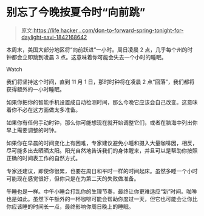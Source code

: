 # 别忘了今晚按夏令时“向前跳”

> 原文:[https://life hacker . com/don-to-forward-spring-tonight-for-daylight-savi-1842168642](https://lifehacker.com/dont-forget-to-spring-forward-tonight-for-daylight-savi-1842168642)

本周末，美国大部分地区将“向前跃进”一小时。周日凌晨 2 点，几乎每个州的时钟都会立即跳到凌晨 3 点。这意味着你可能会失去一个小时的睡眠。

Watch

我们将坚持这个时间，直到 11 月 1 日，那时时钟将在凌晨 2 点“回落”，我们都将获得额外的一小时睡眠。

如果你把你的智能手机设置成自动检测时间，那么今晚它应该会自己改变。这意味着你不必在这方面做太多准备。

如果你有任何手动时钟，那么你可能想现在就开始调整它们，或者在脑海中列出你早上需要调整的时钟。

如果你在早晨的时间变化上有困难，专家建议避免小睡和摄入大量咖啡因，相反，尽可能多出去晒晒太阳。阳光自然地告诉我们的身体醒来，并且可以是帮助你按照正确的时间表工作的自然方式。

专家还建议，即使你很累，也要在周日和平时一样的时间起床。虽然多睡一个小时可能现在感觉很好，但你只是在为第二天的失败做准备。

午睡也是一样。中午小睡会打乱你的生理节奏，最终让你更难适应“新”时间。咖啡也是如此。虽然下午额外的一杯咖啡可能会帮助你度过一天，但它也可能会让你比你应该睡的时间长一点，最终影响你周日晚上的睡眠。